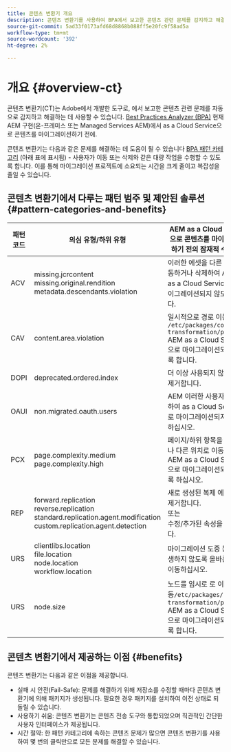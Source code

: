 ```yaml
---
title: 콘텐츠 변환기 개요
description: 콘텐츠 변환기를 사용하여 BPA에서 보고한 콘텐츠 관련 문제를 감지하고 해결하는 방법에 대해 알아봅니다.
source-git-commit: 5ad33f0173afd68d8868b088ff5e20fc9f58ad5a
workflow-type: tm+mt
source-wordcount: '392'
ht-degree: 2%

---
```


# 개요 {#overview-ct}

콘텐츠 변환기(CT)는 Adobe에서 개발한 도구로, 에서 보고한 콘텐츠 관련 문제를 자동으로 감지하고 해결하는 데 사용할 수 있습니다. [Best Practices Analyzer (BPA)](/help/journey-migration/best-practices-analyzer/overview-best-practices-analyzer.md) 현재 AEM 구현(온-프레미스 또는 Managed Services AEM)에서 as a Cloud Service으로 콘텐츠를 마이그레이션하기 전에.

콘텐츠 변환기는 다음과 같은 문제를 해결하는 데 도움이 될 수 있습니다 [BPA 패턴 카테고리](https://experienceleague.adobe.com/docs/experience-manager-pattern-detection/table-of-contents/aso.html) (아래 표에 표시됨) - 사용자가 이동 또는 삭제와 같은 대량 작업을 수행할 수 있도록 합니다. 이를 통해 마이그레이션 프로젝트에 소요되는 시간을 크게 줄이고 복잡성을 줄일 수 있습니다.

## 콘텐츠 변환기에서 다루는 패턴 범주 및 제안된 솔루션 {#pattern-categories-and-benefits}

| 패턴 코드 | 의심 유형/하위 유형 | AEM as a Cloud Service으로 콘텐츠를 마이그레이션하기 전의 잠재적 수정 사항 |
|--------------|--------------------------------------------------------------------------------------------------------------------|------------------------------------------------------------------------------------------------------------------------------------|
| ACV | missing.jcrcontent <br> missing.original.rendition <br> metadata.descendants.violation | 이러한 에셋을 다른 위치로 이동하거나 삭제하여 AEM으로 as a Cloud Service으로 마이그레이션되지 않도록 합니다. |
| CAV | content.area.violation | 일시적으로 경로 이동 `/etc/packages/content-transformation/paths` AEM as a Cloud Service으로 마이그레이션되지 않도록 합니다. |
| DOPI | deprecated.ordered.index | 더 이상 사용되지 않는 색인을 제거합니다. |
| OAUI | non.migrated.oauth.users | AEM 이러한 사용자를 제거하여 as a Cloud Service으로 마이그레이션되지 않도록 하십시오. |
| PCX | page.complexity.medium <br> page.complexity.high | 페이지/하위 항목을 삭제하거나 다른 위치로 이동하여 AEM as a Cloud Service으로 마이그레이션되지 않도록 하십시오. |
| REP | forward.replication <br> reverse.replication <br> standard.replication.agent.modification <br> custom.replication.agent.detection | 새로 생성된 복제 에이전트를 제거합니다. <br> 또는 <br> 수정/추가된 속성을 제거합니다. |
| URS | clientlibs.location <br> file.location <br> node.location <br> workflow.location | 마이그레이션 도중 문제가 발생하지 않도록 올바른 위치로 이동하십시오. |
| URS | node.size | 노드를 임시로 로 이동`/etc/packages/content-transformation/paths` AEM as a Cloud Service으로 마이그레이션되지 않도록 합니다. |

## 콘텐츠 변환기에서 제공하는 이점 {#benefits}

콘텐츠 변환기는 다음과 같은 이점을 제공합니다.

* 실패 시 안전(Fail-Safe): 문제를 해결하기 위해 저장소를 수정할 때마다 콘텐츠 변환기에 의해 패키지가 생성됩니다. 필요한 경우 패키지를 설치하여 이전 상태로 되돌릴 수 있습니다.
* 사용하기 쉬움: 콘텐츠 변환기는 콘텐츠 전송 도구와 통합되었으며 직관적인 간단한 사용자 인터페이스가 제공됩니다.
* 시간 절약: 한 패턴 카테고리에 속하는 콘텐츠 문제가 많으면 콘텐츠 변환기를 사용하여 몇 번의 클릭만으로 모든 문제를 해결할 수 있습니다.
